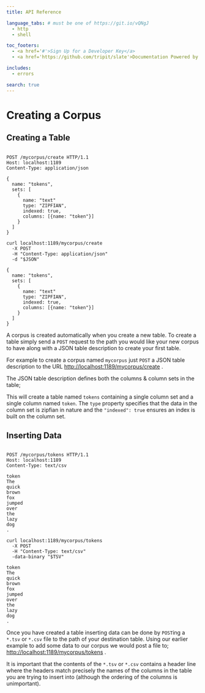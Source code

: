 ```yaml
---
title: API Reference

language_tabs: # must be one of https://git.io/vQNgJ
  - http
  - shell

toc_footers:
  - <a href='#'>Sign Up for a Developer Key</a>
  - <a href='https://github.com/tripit/slate'>Documentation Powered by Slate</a>

includes:
  - errors

search: true
---
```


# Creating a Corpus

## Creating a Table

```http

POST /mycorpus/create HTTP/1.1
Host: localhost:1189
Content-Type: application/json

{
  name: "tokens",
  sets: [
    {
      name: "text"
      type: "ZIPFIAN",
      indexed: true,
      columns: [{name: "token"}]
    }
  ]
}
```

```shell
curl localhost:1189/mycorpus/create
  -X POST
  -H "Content-Type: application/json"
  -d "$JSON"

{
  name: "tokens",
  sets: [
    {
      name: "text"
      type: "ZIPFIAN",
      indexed: true,
      columns: [{name: "token"}]
    }
  ]
}

```

A corpus is created automatically when you create a new table. To create a table simply send a `POST` request to the path you would like your new corpus to have along with a JSON table description to create your first table. 

For example to create a corpus named `mycorpus` just `POST` a JSON table description to the URL [http://localhost:1189/mycorpus/create](http://localhost:1189/mycorpus/create) .

The JSON table description defines both the columns & column sets in the table;

This will create a table named `tokens` containing a single column set and a single column named `token`. The `type` property specifies that the data in the column set is zipfian in nature and the `"indexed": true` ensures an index is built on the column set.

## Inserting Data

```http

POST /mycorpus/tokens HTTP/1.1
Host: localhost:1189
Content-Type: text/csv

token
The
quick
brown
fox
jumped
over
the
lazy
dog
.
```

```shell
curl localhost:1189/mycorpus/tokens
  -X POST
  -H "Content-Type: text/csv"
  -data-binary "$TSV"

token
The
quick
brown
fox
jumped
over
the
lazy
dog
.

```

Once you have created a table inserting data can be done by `POST`ing a `*.tsv` or `*.csv` file to the path of your destination table. Using our earlier example to add some data to our corpus we would post a file to; [http://localhost:1189/mycorpus/tokens](http://localhost:1189/mycorpus/tokens) .

It is important that the contents of the `*.tsv` or `*.csv` contains a header line where the headers match precisely the names of the columns in the table you are trying to insert into (although the ordering of the columns is unimportant).
